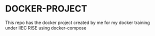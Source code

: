 # DOCKER-PROJECT
This repo has the docker project created by me for my docker training under IIEC RISE using docker-compose
